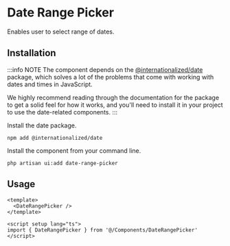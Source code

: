 # Date Range Picker

Enables user to select range of dates.

<ComponentSource
  source="components/date-range-picker"
/>

<ComponentPreview name="DateRangePicker" />

## Installation

:::info NOTE
The component depends on the [@internationalized/date](https://react-spectrum.adobe.com/internationalized/date/index.html) package, which solves a lot of the problems that come with working with dates and times in JavaScript.

We highly recommend reading through the documentation for the package to get a solid feel for how it works, and you'll need to install it in your project to use the date-related components.
:::

Install the date package.

```shell
npm add @internationalized/date
```

Install the component from your command line.

```shell
php artisan ui:add date-range-picker
```

## Usage

```vue
<template>
  <DateRangePicker />
</template>

<script setup lang="ts">
import { DateRangePicker } from '@/Components/DateRangePicker'
</script>
```
